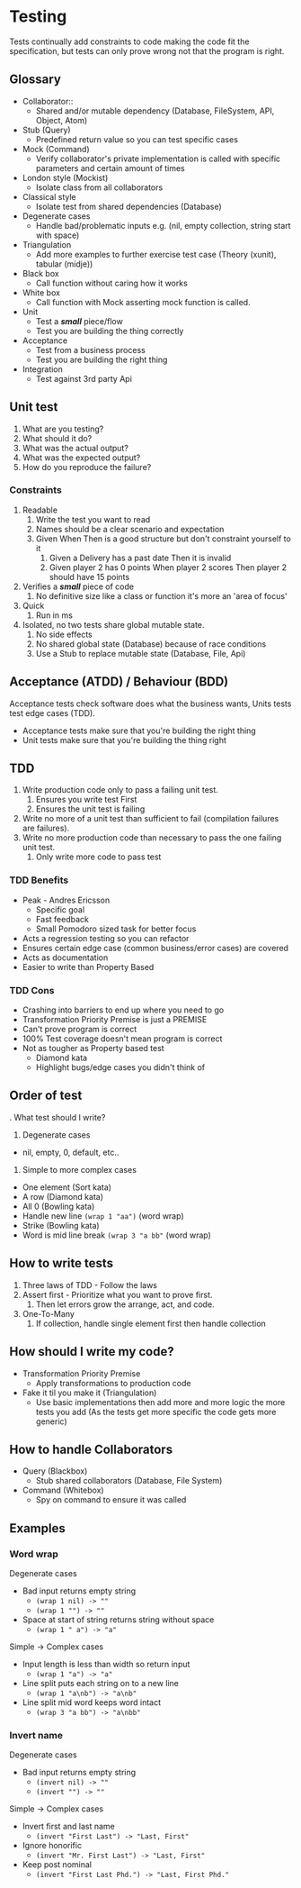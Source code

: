 # Testing

Tests continually add constraints to code making the code fit the
specification, but tests can only prove wrong not that the program is right.

## Glossary

* Collaborator::
  * Shared and/or mutable dependency (Database, FileSystem, API, Object, Atom)
* Stub (Query)
  * Predefined return value so you can test specific cases
* Mock (Command)
  * Verify collaborator's private implementation is called with specific
  parameters and certain amount of times
* London style (Mockist)
  * Isolate class from all collaborators
* Classical style
  * Isolate test from shared dependencies (Database)
* Degenerate cases
  * Handle bad/problematic inputs e.g.
  (nil, empty collection, string start with space)
* Triangulation
  * Add more examples to further exercise test case (Theory (xunit), tabular (midje))
* Black box
  * Call function without caring how it works
* White box
  * Call function with Mock asserting mock function is called.
* Unit
  * Test a ___small___ piece/flow
  * Test you are building the thing correctly
* Acceptance
  * Test from a business process
  * Test you are building the right thing
* Integration
  * Test against 3rd party Api

## Unit test

1. What are you testing?
1. What should it do?
1. What was the actual output?
1. What was the expected output?
1. How do you reproduce the failure?

### Constraints

1. Readable
    1. Write the test you want to read
    1. Names should be a clear scenario and expectation
    1. Given When Then is a good structure but don't constraint yourself to it
        1. Given a Delivery has a past date Then it is invalid
        1. Given player 2 has 0 points When player 2 scores
 Then player 2 should have 15 points
1. Verifies a ___small___ piece of code
   1. No definitive size like a class or function it's more an 'area of focus'
1. Quick
   1. Run in ms
1. Isolated, no two tests share global mutable state.
   1. No side effects
   1. No shared global state (Database) because of race conditions
   1. Use a Stub to replace mutable state (Database, File, Api)

## Acceptance (ATDD) / Behaviour (BDD)

Acceptance tests check software does what the business wants,
Units tests test edge cases (TDD).

* Acceptance tests make sure that you're building the right thing
* Unit tests make sure that you're building the thing right

## TDD

1. Write production code only to pass a failing unit test.
    1. Ensures you write test First
    1. Ensures the unit test is failing
1. Write no more of a unit test than sufficient to fail
(compilation failures are failures).
1. Write no more production code than necessary to pass the one failing unit test.
    1. Only write more code to pass test

### TDD Benefits

* Peak - Andres Ericsson
  * Specific goal
  * Fast feedback
  * Small Pomodoro sized task for better focus
* Acts a regression testing so you can refactor
* Ensures certain edge case (common business/error cases) are covered
* Acts as documentation
* Easier to write than Property Based

### TDD Cons

* Crashing into barriers to end up where you need to go
* Transformation Priority Premise is just a PREMISE
* Can't prove program is correct
* 100% Test coverage doesn't mean program is correct
* Not as tougher as Property based test
  * Diamond kata
  * Highlight bugs/edge cases you didn't think of

## Order of test

. What test should I write?

1. Degenerate cases

* nil, empty, 0, default, etc..

1. Simple to more complex cases

* One element (Sort kata)
* A row (Diamond kata)
* All 0 (Bowling kata)
* Handle new line `(wrap 1 "aa")` (word wrap)
* Strike (Bowling kata)
* Word is mid line break `(wrap 3 "a bb"` (word wrap)

## How to write tests

1. Three laws of TDD - Follow the laws
1. Assert first - Prioritize what you want to prove first.
    1. Then let errors grow the arrange, act, and code.
1. One-To-Many
    1. If collection, handle single element first then handle collection

## How should I write my code?

* Transformation Priority Premise
  * Apply transformations to production code
* Fake it til you make it (Triangulation)
  * Use basic implementations then add more and more logic the more tests
  you add (As the tests get more specific the code gets more generic)

## How to handle Collaborators

* Query (Blackbox)
  * Stub shared collaborators (Database, File System)
* Command (Whitebox)
  * Spy on command to ensure it was called

## Examples

### Word wrap

Degenerate cases

* Bad input returns empty string
  * `(wrap 1 nil) -> ""`
  * `(wrap 1 "") -> ""`
* Space at start of string returns string without space
  * `(wrap 1 " a") -> "a"`

Simple -> Complex cases

* Input length is less than width so return input
  * `(wrap 1 "a") -> "a"`
* Line split puts each string on to a new line
  * `(wrap 1 "a\nb") -> "a\nb"`
* Line split mid word keeps word intact
  * `(wrap 3 "a bb") -> "a\nbb"`

### Invert name

Degenerate cases

* Bad input returns empty string
  * `(invert nil) -> ""`
  * `(invert "") -> ""`

Simple -> Complex cases

* Invert first and last name
  * `(invert "First Last") -> "Last, First"`
* Ignore honorific
  * `(invert "Mr. First Last") -> "Last, First"`
* Keep post nominal
  * `(invert "First Last Phd.") -> "Last, First Phd."`
